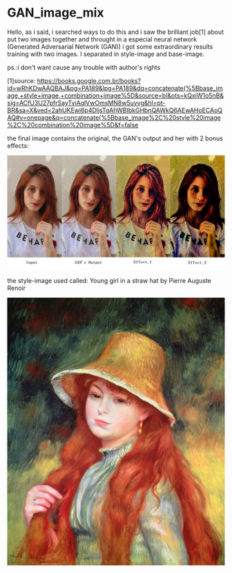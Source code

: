 # GAN_image_mix

Hello, as i said, i searched ways to do this and i saw the brilliant job[1] about put two images together and throught in a especial neural network (Generated Adversarial Network (GAN)) i got some extraordinary results training with two images. I separated in style-image and base-image.

ps.:i don't want cause any trouble with author's rights 

[1]source: https://books.google.com.br/books?id=wRhKDwAAQBAJ&pg=PA189&lpg=PA189&dq=concatenate(%5Bbase_image,+style+image,+combination+image%5D&source=bl&ots=kQxjW1o5nB&sig=ACfU3U27pfrSayTviAqlVwOmsMN8w5uvvg&hl=pt-BR&sa=X&ved=2ahUKEwi6p4DljsTqAhWBIbkGHbnQAWkQ6AEwAHoECAoQAQ#v=onepage&q=concatenate(%5Bbase_image%2C%20style%20image%2C%20combination%20image%5D&f=false

the final image contains the original, the GAN's output and her with 2 bonus effects:

![alt text](https://github.com/IsaacRamos1/100DaysOfCode/blob/master/final_two.jpg?raw=true)

the style-image used called: Young girl in a straw hat by Pierre Auguste Renoir

![alt text](https://github.com/IsaacRamos1/100DaysOfCode/blob/master/young-girl-renoir.jpg?raw=true)























